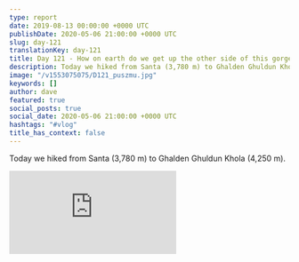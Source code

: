 ```yaml
---
type: report
date: 2019-08-13 00:00:00 +0000 UTC
publishDate: 2020-05-06 21:00:00 +0000 UTC
slug: day-121
translationKey: day-121
title: Day 121 - How on earth do we get up the other side of this gorge?
description: Today we hiked from Santa (3,780 m) to Ghalden Ghuldun Khola (4,250 m).
image: "/v1553075075/D121_puszmu.jpg"
keywords: []
author: dave
featured: true
social_posts: true
social_date: 2020-05-06 21:00:00 +0000 UTC
hashtags: "#vlog"
title_has_context: false
---
```


Today we hiked from Santa (3,780 m) to Ghalden Ghuldun Khola (4,250 m).

<iframe src="https://www.youtube.com/embed/SCOARPF6Mw4" frameborder="0" allow="accelerometer; autoplay; encrypted-media; gyroscope; picture-in-picture" allowfullscreen></iframe>

